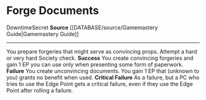 ﻿---
actions: null
cost: null
element: null
frequency: null
id: '466'
name: Forge Documents
rarity: Common
requirement: null
rus_type_level: null
school: null
source: '[[DATABASE/source/Gamemastery Guide|Gamemastery Guide]]'
trait:
- '[[DATABASE/trait/Downtime|Downtime]]'
- '[[DATABASE/trait/Secret|Secret]]'
trigger: null
type: Action

---
# Forge Documents

<span class="item-trait">Downtime</span><span class="item-trait">Secret</span>
**Source** [[DATABASE/source/Gamemastery Guide|Gamemastery Guide]]

---
You prepare forgeries that might serve as convincing props. Attempt a hard or very hard Society check. 
**Success** You create convincing forgeries and gain 1 EP you can use only when presenting some form of paperwork.
**Failure** You create unconvincing documents. You gain 1 EP that (unknown to you) grants no benefit when used.
**Critical Failure** As a failure, but a PC who tries to use the Edge Point gets a critical failure, even if they use the Edge Point after rolling a failure.